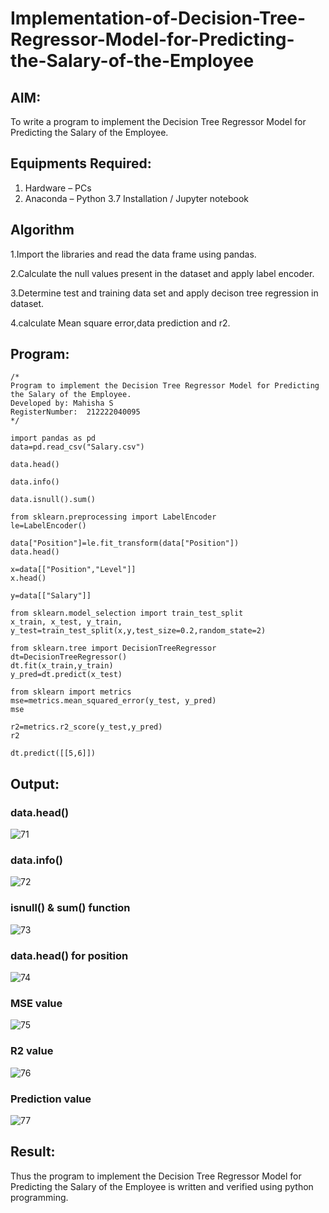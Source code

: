 # Implementation-of-Decision-Tree-Regressor-Model-for-Predicting-the-Salary-of-the-Employee

## AIM:
To write a program to implement the Decision Tree Regressor Model for Predicting the Salary of the Employee.

## Equipments Required:
1. Hardware – PCs
2. Anaconda – Python 3.7 Installation / Jupyter notebook

## Algorithm
1.Import the libraries and read the data frame using pandas.

2.Calculate the null values present in the dataset and apply label encoder.

3.Determine test and training data set and apply decison tree regression in dataset.

4.calculate Mean square error,data prediction and r2.


## Program:
```
/*
Program to implement the Decision Tree Regressor Model for Predicting the Salary of the Employee.
Developed by: Mahisha S
RegisterNumber:  212222040095
*/

import pandas as pd
data=pd.read_csv("Salary.csv")

data.head()

data.info()

data.isnull().sum()

from sklearn.preprocessing import LabelEncoder
le=LabelEncoder()

data["Position"]=le.fit_transform(data["Position"])
data.head()

x=data[["Position","Level"]]
x.head()

y=data[["Salary"]]

from sklearn.model_selection import train_test_split
x_train, x_test, y_train, y_test=train_test_split(x,y,test_size=0.2,random_state=2)

from sklearn.tree import DecisionTreeRegressor
dt=DecisionTreeRegressor()
dt.fit(x_train,y_train)
y_pred=dt.predict(x_test)

from sklearn import metrics
mse=metrics.mean_squared_error(y_test, y_pred)
mse

r2=metrics.r2_score(y_test,y_pred)
r2

dt.predict([[5,6]])
```

## Output:
### data.head()
![71](https://github.com/A-Thiyagarajan/Implementation-of-Decision-Tree-Regressor-Model-for-Predicting-the-Salary-of-the-Employee/assets/118707693/701a0240-2dc4-459b-9d7e-0fb9a977f2a9)


### data.info()

![72](https://github.com/A-Thiyagarajan/Implementation-of-Decision-Tree-Regressor-Model-for-Predicting-the-Salary-of-the-Employee/assets/118707693/3d502d65-0463-4246-bf6c-f4c89bd6ee4f)


### isnull() & sum() function 

![73](https://github.com/A-Thiyagarajan/Implementation-of-Decision-Tree-Regressor-Model-for-Predicting-the-Salary-of-the-Employee/assets/118707693/3f102049-0af8-426f-897c-a633bde21ea3)

### data.head() for position 

![74](https://github.com/A-Thiyagarajan/Implementation-of-Decision-Tree-Regressor-Model-for-Predicting-the-Salary-of-the-Employee/assets/118707693/6b7f1fba-122e-4fb8-b11b-1224cd19b900)


### MSE value
![75](https://github.com/A-Thiyagarajan/Implementation-of-Decision-Tree-Regressor-Model-for-Predicting-the-Salary-of-the-Employee/assets/118707693/05839de3-0240-45d1-a3ff-1af78dba619f)



### R2 value 

![76](https://github.com/A-Thiyagarajan/Implementation-of-Decision-Tree-Regressor-Model-for-Predicting-the-Salary-of-the-Employee/assets/118707693/35c7b65e-ab88-4ff9-b278-cb014706c3d2)


### Prediction value
![77](https://github.com/A-Thiyagarajan/Implementation-of-Decision-Tree-Regressor-Model-for-Predicting-the-Salary-of-the-Employee/assets/118707693/a7c48a48-3497-42a9-8744-88c10f5fd1ac)




## Result:
Thus the program to implement the Decision Tree Regressor Model for Predicting the Salary of the Employee is written and verified using python programming.
